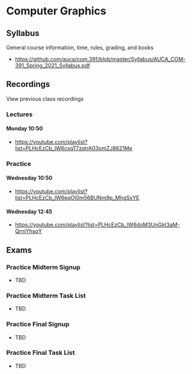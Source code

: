 Computer Graphics
=================

## Syllabus

General course information, time, rules, grading, and books

* <https://github.com/auca/com.391/blob/master/Syllabus/AUCA_COM-391_Spring_2021_Syllabus.pdf>

## Recordings

View previous class recordings

### Lectures

#### Monday 10:50

* <https://youtube.com/playlist?list=PLHcEzCb_lW6cxqT7zqtrA03omZJ8621Me>

### Practice

#### Wednesday 10:50

* <https://youtube.com/playlist?list=PLHcEzCb_lW6eqOI0m56BUNm9p_MhgSxYE>

#### Wednesday 12:45

* <https://youtube.com/playlist?list=PLHcEzCb_lW6doM3UnGkt3aM-QrniYhsqY>

## Exams

### Practice Midterm Signup

* TBD

### Practice Midterm Task List

* TBD

### Practice Final Signup

* TBD

### Practice Final Task List

* TBD
